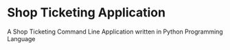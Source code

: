 # Shop Ticketing Application
A Shop Ticketing Command Line Application written in Python Programming Language

